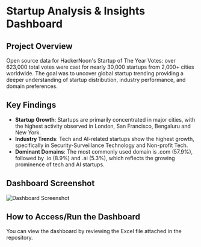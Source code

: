# Startup Analysis & Insights Dashboard

## Project Overview
Open source data for HackerNoon's Startup of The Year Votes: over 623,000 total votes were cast for nearly 30,000 startups from 2,000+ cities worldwide.
The goal was to uncover global startup trending providing a deeper understanding of startup distribution, industry performance, and domain preferences.

## Key Findings
- **Startup Growth**: Startups are primarily concentrated in major cities, with the highest activity observed in London, San Francisco, Bengaluru and New York.  
- **Industry Trends**: Tech and AI-related startups show the highest growth, specifically in Security-Surveillance Technology and Non-profit Tech.
- **Dominant Domains**: The most commonly used domain is .com (57.9%), followed by .io (8.9%) and .ai (5.3%), which reflects the growing prominence of tech and AI startups.

## Dashboard Screenshot
![Dashboard Screenshot](StartupsDashboardScreenshoot.png)

## How to Access/Run the Dashboard
You can view the dashboard by reviewing the Excel file attached in the repository.
